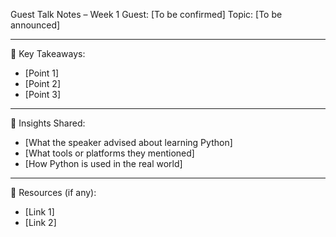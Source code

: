 Guest Talk Notes – Week 1
 Guest: [To be confirmed]
Topic: [To be announced]

---
🔑 Key Takeaways:
- [Point 1]
- [Point 2]
- [Point 3]

---

 🧠 Insights Shared:
- [What the speaker advised about learning Python]
- [What tools or platforms they mentioned]
- [How Python is used in the real world]

---
 📎 Resources (if any):
- [Link 1]
- [Link 2]
